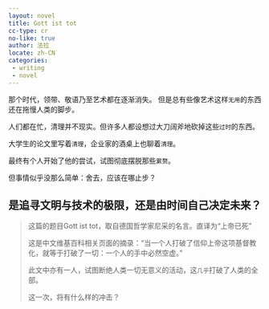 ```yaml
---
layout: novel
title: Gott ist tot
cc-type: cr
no-like: true
author: 法拉
locate: zh-CN
categories:
 - writing
 - novel
---
```


那个时代，领带、敬语乃至艺术都在逐渐消失。
但是总有些像艺术这样`无用`的东西还在拖慢人类的脚步。

人们都在忙，清理并不现实。但许多人都设想过大刀阔斧地砍掉这些`过时`的东西。

大学生的论文里写着`清理`，企业家的酒桌上也聊着`清理`。

最终有个人开始了他的尝试，试图彻底摆脱那些`累赘`。

但事情似乎没那么简单：舍去，应该在哪止步？

是追寻文明与技术的极限，还是由时间自己决定未来？
---

> 这篇的题目Gott ist tot，取自德国哲学家尼采的名言。直译为“上帝已死”
>
> 这是中文维基百科相关页面的摘录：“当一个人打破了信仰上帝这项基督教化，就等于打破了一切：一个人的手中必然空虚。”
>
> 此文中亦有一人，试图断绝人类一切无意义的活动，这`几乎`打破了人类的全部。
>
> 这一次，将有什么样的冲击？
